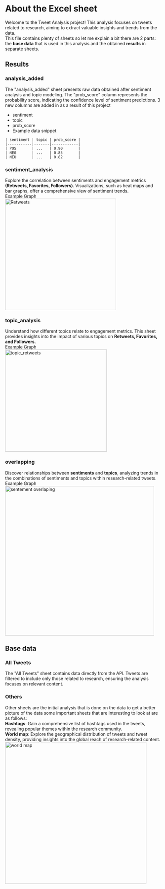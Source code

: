 # About the Excel sheet
Welcome to the Tweet Analysis project! This analysis focuses on tweets related to research, aiming to extract valuable insights and trends from the data.\
This file contains plenty of sheets so let me explain a bit there are 2 parts: the **base data** that is used in this analysis and the obtained **results** in separate sheets.

## Results
### analysis_added
The "analysis_added" sheet presents raw data obtained after sentiment analysis and topic modeling. The "prob_score" column represents the probability score, indicating the confidence level of sentiment predictions. 3 new columns are added in as a result of this project
- sentiment
- topic
- prob_score
- Example data snippet
~~~
| sentiment | topic | prob_score |
|-----------|-------|------------|
| POS       | ...   | 0.90       |
| NEG       | ...   | 0.85       |
| NEU       | ...   | 0.82       |
~~~
### sentiment_analysis
Explore the correlation between sentiments and engagement metrics **(Retweets, Favorites, Followers)**. Visualizations, such as heat maps and bar graphs, offer a comprehensive view of sentiment trends.\
Example Graph\
<img width="359" alt="Retweets" src="https://github.com/ShreehariA/twitter-data-analysis/assets/122812415/f19c6891-5198-49da-95aa-c8d8ee4fd52e">
### topic_analysis
Understand how different topics relate to engagement metrics. This sheet provides insights into the impact of various topics on **Retweets, Favorites, and Followers**.\
Example Graph\
<img width="329" alt="topic_retweets" src="https://github.com/ShreehariA/twitter-data-analysis/assets/122812415/6958c654-63a5-483d-9143-680415d27774">
### overlapping
Discover relationships between **sentiments** and **topics**, analyzing trends in the combinations of sentiments and topics within research-related tweets.\
Example Graph\
<img width="482" alt="sentement overlaping" src="https://github.com/ShreehariA/twitter-data-analysis/assets/122812415/ed183bdf-716e-4158-a7f6-631822cc861a">

## Base data
### All Tweets
The "All Tweets" sheet contains data directly from the API. Tweets are filtered to include only those related to research, ensuring the analysis focuses on relevant content.
### Others
Other sheets are the initial analysis that is done on the data to get a better picture of the data some important sheets that are interesting to look at are as follows:\
**Hashtags**: Gain a comprehensive list of hashtags used in the tweets, revealing popular themes within the research community.\
**World map**: Explore the geographical distribution of tweets and tweet density, providing insights into the global reach of research-related content.\
<img width="457" alt="world map" src="https://github.com/ShreehariA/twitter-data-analysis/assets/122812415/7b8e03d7-1e10-44c9-8e05-7354f45633bd">
